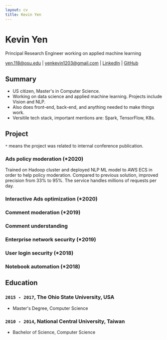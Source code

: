 ```yaml
---
layout: cv
title: Kevin Yen
---
```

# Kevin Yen
Principal Research Engineer working on applied machine learning

<div id="webaddress">
<a href="yen.118@osu.edu">yen.118@osu.edu</a> 
| <a href="yenkevin1203@gmail.com">yenkevin1203@gmail.com</a> 
| <a href="https://www.linkedin.com/in/kevinyen91">LinkedIn</a>
| <a href="https://github.com/NivekNey">GitHub</a>
</div>


## Summary

-   US citizen, Master's in Computer Science. 
-   Working on data science and applied machine learning. Projects include Vision and NLP.
-   Also does front-end, back-end, and anything needed to make things work.
-   Versitile tech stack, important mentions are: Spark, TensorFlow, K8s.

## Project

`*` means the project was related to internal conference publication.

### Ads policy moderation (*2020)

Trained on Hadoop cluster and deployed NLP ML model to AWS ECS in order to help policy moderation. Compared to previous solution, improved precision from 33% to 95%. The service handles millions of requests per day. 

### Interactive Ads optimization (*2020)

### Comment moderation (*2019)

### Comment understanding

### Enterprise network security (*2019)

### User login security (*2018)

### Notebook automation (*2018)

## Education

### `2015 - 2017`, The Ohio State University, USA

-   Master's Degree, Computer Science

### `2010 - 2014`, National Central University, Taiwan

-   Bachelor of Science, Computer Science
